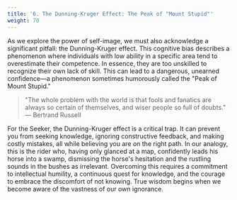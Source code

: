 ```yaml
---
title: '6. The Dunning-Kruger Effect: The Peak of "Mount Stupid"'
weight: 70
---
```


As we explore the power of self-image, we must also acknowledge a significant pitfall: the Dunning-Kruger effect. This cognitive bias describes a phenomenon where individuals with low ability in a specific area tend to overestimate their competence. In essence, they are too unskilled to recognize their own lack of skill. This can lead to a dangerous, unearned confidence—a phenomenon sometimes humorously called the "Peak of Mount Stupid."

> "The whole problem with the world is that fools and fanatics are always so certain of themselves, and wiser people so full of doubts."
— Bertrand Russell

For the Seeker, the Dunning-Kruger effect is a critical trap. It can prevent you from seeking knowledge, ignoring constructive feedback, and making costly mistakes, all while believing you are on the right path. In our analogy, this is the rider who, having only glanced at a map, confidently leads his horse into a swamp, dismissing the horse's hesitation and the rustling sounds in the bushes as irrelevant. Overcoming this requires a commitment to intellectual humility, a continuous quest for knowledge, and the courage to embrace the discomfort of not knowing. True wisdom begins when we become aware of the vastness of our own ignorance.
